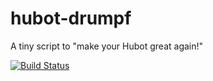 hubot-drumpf
============

A tiny script to "make your Hubot great again!"

[![Build Status](https://travis-ci.org/makii42/hubot-drumpf.svg?branch=master)](https://travis-ci.org/makii42/hubot-drumpf)

